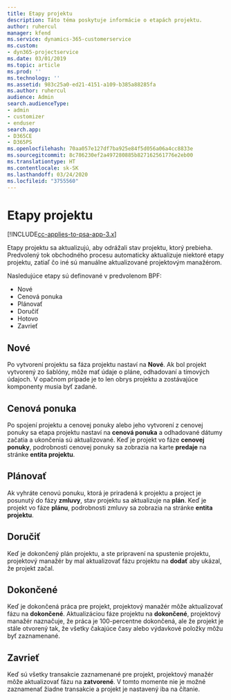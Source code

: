 ```yaml
---
title: Etapy projektu
description: Táto téma poskytuje informácie o etapách projektu.
author: ruhercul
manager: kfend
ms.service: dynamics-365-customerservice
ms.custom:
- dyn365-projectservice
ms.date: 03/01/2019
ms.topic: article
ms.prod: ''
ms.technology: ''
ms.assetid: 983c25a0-ed21-4151-a109-b385a88285fa
ms.author: ruhercul
audience: Admin
search.audienceType:
- admin
- customizer
- enduser
search.app:
- D365CE
- D365PS
ms.openlocfilehash: 70aa057e127df7ba925e84f5d056a06a4cc8833e
ms.sourcegitcommit: 8c786230ef2a497280885b827162561776e2eb00
ms.translationtype: HT
ms.contentlocale: sk-SK
ms.lasthandoff: 03/24/2020
ms.locfileid: "3755560"
---
```

# <a name="project-stages"></a>Etapy projektu 

[!INCLUDE[cc-applies-to-psa-app-3.x](../includes/cc-applies-to-psa-app-3x.md)]

Etapy projektu sa aktualizujú, aby odrážali stav projektu, ktorý prebieha. Predvolený tok obchodného procesu automaticky aktualizuje niektoré etapy projektu, zatiaľ čo iné sú manuálne aktualizované projektovým manažérom. 

Nasledujúce etapy sú definované v predvolenom BPF:

- Nové
- Cenová ponuka
- Plánovať
- Doručiť
- Hotovo
- Zavrieť 

## <a name="new"></a>Nové

Po vytvorení projektu sa fáza projektu nastaví na **Nové**. Ak bol projekt vytvorený zo šablóny, môže mať údaje o pláne, odhadovaní a tímových údajoch. V opačnom prípade je to len obrys projektu a zostávajúce komponenty musia byť zadané.

## <a name="quote"></a>Cenová ponuka

Po spojení projektu a cenovej ponuky alebo jeho vytvorení z cenovej ponuky sa etapa projektu nastaví na **cenová ponuka** a odhadované dátumy začatia a ukončenia sú aktualizované. Keď je projekt vo fáze **cenovej ponuky**, podrobnosti cenovej ponuky sa zobrazia na karte **predaje** na stránke **entita projektu**.

## <a name="plan"></a>Plánovať

Ak vyhráte cenovú ponuku, ktorá je priradená k projektu a project je posunutý do fázy **zmluvy**, stav projektu sa aktualizuje na **plán**. Keď je projekt vo fáze **plánu**, podrobnosti zmluvy sa zobrazia na stránke **entita projektu**.

## <a name="deliver"></a>Doručiť

Keď je dokončený plán projektu, a ste pripravení na spustenie projektu, projektový manažér by mal aktualizovať fázu projektu na **dodať** aby ukázal, že projekt začal.

## <a name="complete"></a>Dokončené 

Keď je dokončená práca pre projekt, projektový manažér môže aktualizovať fázu na **dokončené**. Aktualizáciou fáze projektu na **dokončené**, projektový manažér naznačuje, že práca je 100-percentne dokončená, ale že projekt je stále otvorený tak, že všetky čakajúce časy alebo výdavkové položky môžu byť zaznamenané.

## <a name="close"></a>Zavrieť

Keď sú všetky transakcie zaznamenané pre projekt, projektový manažér môže aktualizovať fázu na **zatvorené**. V tomto momente nie je možné zaznamenať žiadne transakcie a projekt je nastavený iba na čítanie.

